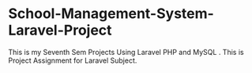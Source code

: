 # School-Management-System-Laravel-Project
This is my Seventh Sem Projects Using Laravel PHP and MySQL . This is Project Assignment for Laravel Subject. 
